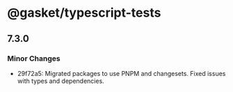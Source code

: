 # @gasket/typescript-tests

## 7.3.0

### Minor Changes

- 29f72a5: Migrated packages to use PNPM and changesets. Fixed issues with types and dependencies.
